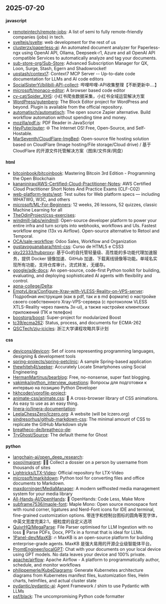 ## 2025-07-20

#### javascript
* [remoteintech/remote-jobs](https://github.com/remoteintech/remote-jobs): A list of semi to fully remote-friendly companies (jobs) in tech.
* [sveltejs/svelte](https://github.com/sveltejs/svelte): web development for the rest of us
* [clusterzx/paperless-ai](https://github.com/clusterzx/paperless-ai): An automated document analyzer for Paperless-ngx using OpenAI API, Ollama, Deepseek-r1, Azure and all OpenAI API compatible Services to automatically analyze and tag your documents.
* [sub-store-org/Sub-Store](https://github.com/sub-store-org/Sub-Store): Advanced Subscription Manager for QX, Loon, Surge, Stash, Egern and Shadowrocket!
* [upstash/context7](https://github.com/upstash/context7): Context7 MCP Server -- Up-to-date code documentation for LLMs and AI code editors
* [SocialSisterYi/bilibili-API-collect](https://github.com/SocialSisterYi/bilibili-API-collect): 哔哩哔哩-API收集整理【不断更新中....】
* [microsoft/monaco-editor](https://github.com/microsoft/monaco-editor): A browser based code editor
* [cv-cat/Spider_XHS](https://github.com/cv-cat/Spider_XHS): 小红书爬虫数据采集，小红书全域运营解决方案
* [WordPress/gutenberg](https://github.com/WordPress/gutenberg): The Block Editor project for WordPress and beyond. Plugin is available from the official repository.
* [automatisch/automatisch](https://github.com/automatisch/automatisch): The open source Zapier alternative. Build workflow automation without spending time and money.
* [mozilla/pdf.js](https://github.com/mozilla/pdf.js): PDF Reader in JavaScript
* [HeyPuter/puter](https://github.com/HeyPuter/puter): 🌐 The Internet OS! Free, Open-Source, and Self-Hostable.
* [MarSeventh/CloudFlare-ImgBed](https://github.com/MarSeventh/CloudFlare-ImgBed): Open-source file hosting solution based on CloudFlare (Image hosting/File storage/Cloud drive) / 基于 CloudFlare 的开源文件托管解决方案（图床/文件床/网盘）

#### html
* [bitcoinbook/bitcoinbook](https://github.com/bitcoinbook/bitcoinbook): Mastering Bitcoin 3rd Edition - Programming the Open Blockchain
* [kananinirav/AWS-Certified-Cloud-Practitioner-Notes](https://github.com/kananinirav/AWS-Certified-Cloud-Practitioner-Notes): AWS Certified Cloud Practitioner Short Notes And Practice Exams (CLF-C02)
* [web-platform-tests/wpt](https://github.com/web-platform-tests/wpt): Test suites for Web platform specs — including WHATWG, W3C, and others
* [microsoft/ML-For-Beginners](https://github.com/microsoft/ML-For-Beginners): 12 weeks, 26 lessons, 52 quizzes, classic Machine Learning for all
* [TheOdinProject/css-exercises](https://github.com/TheOdinProject/css-exercises): 
* [windmill-labs/windmill](https://github.com/windmill-labs/windmill): Open-source developer platform to power your entire infra and turn scripts into webhooks, workflows and UIs. Fastest workflow engine (13x vs Airflow). Open-source alternative to Retool and Temporal.
* [OCA/sale-workflow](https://github.com/OCA/sale-workflow): Odoo Sales, Workflow and Organization
* [gustavoguanabara/html-css](https://github.com/gustavoguanabara/html-css): Curso de HTML5 e CSS3
* [sky22333/hubproxy](https://github.com/sky22333/hubproxy): 基于Go的自托管轻量级、高性能的多功能代理加速服务，提供 Docker 镜像加速、GitHub 加速、下载离线镜像等功能。单域名实现所有功能，支持仓库审计。流式转发，无缓存。
* [google/adk-docs](https://github.com/google/adk-docs): An open-source, code-first Python toolkit for building, evaluating, and deploying sophisticated AI agents with flexibility and control.
* [apna-college/Delta](https://github.com/apna-college/Delta): 
* [EmptyLibra/Configure-Xray-with-VLESS-Reality-on-VPS-server](https://github.com/EmptyLibra/Configure-Xray-with-VLESS-Reality-on-VPS-server): Подробная инструкция (как в pdf, так и в md формате) о настройке своего совбственного Xray-VPS-сервера (с протоколом VLESS XTLS-Reality через панель 3x-ui), а также настройке клиентских приложений (ПК и телефон)
* [boostorg/boost](https://github.com/boostorg/boost): Super-project for modularized Boost
* [tc39/ecma262](https://github.com/tc39/ecma262): Status, process, and documents for ECMA-262
* [QSCTech/zju-icicles](https://github.com/QSCTech/zju-icicles): 浙江大学课程攻略共享计划

#### css
* [devicons/devicon](https://github.com/devicons/devicon): Set of icons representing programming languages, designing & development tools
* [spring-projects/spring-petclinic](https://github.com/spring-projects/spring-petclinic): A sample Spring-based application
* [thewhiteh4t/seeker](https://github.com/thewhiteh4t/seeker): Accurately Locate Smartphones using Social Engineering
* [HermanMartinus/bearblog](https://github.com/HermanMartinus/bearblog): Free, no-nonsense, super fast blogging.
* [yakimka/python_interview_questions](https://github.com/yakimka/python_interview_questions): Вопросы для подготовки к интервью на позицию Python Developer
* [hkhcoder/vprofile-project](https://github.com/hkhcoder/vprofile-project): 
* [animate-css/animate.css](https://github.com/animate-css/animate.css): 🍿 A cross-browser library of CSS animations. As easy to use as an easy thing.
* [linera-io/linera-documentation](https://github.com/linera-io/linera-documentation): 
* [LeelaChessZero/lczero.org](https://github.com/LeelaChessZero/lczero.org): A website (will be lczero.org)
* [sindresorhus/github-markdown-css](https://github.com/sindresorhus/github-markdown-css): The minimal amount of CSS to replicate the GitHub Markdown style
* [breatheco-de/breatheco-de](https://github.com/breatheco-de/breatheco-de): 
* [TryGhost/Source](https://github.com/TryGhost/Source): The default theme for Ghost

#### python
* [langchain-ai/open_deep_research](https://github.com/langchain-ai/open_deep_research): 
* [soxoj/maigret](https://github.com/soxoj/maigret): 🕵️‍♂️ Collect a dossier on a person by username from thousands of sites
* [Lightricks/LTX-Video](https://github.com/Lightricks/LTX-Video): Official repository for LTX-Video
* [microsoft/markitdown](https://github.com/microsoft/markitdown): Python tool for converting files and office documents to Markdown.
* [maxdorninger/MediaManager](https://github.com/maxdorninger/MediaManager): A modern selfhosted media management system for your media library
* [All-Hands-AI/OpenHands](https://github.com/All-Hands-AI/OpenHands): 🙌 OpenHands: Code Less, Make More
* [subframe7536/maple-font](https://github.com/subframe7536/maple-font): Maple Mono: Open source monospace font with round corner, ligatures and Nerd-Font icons for IDE and terminal, fine-grained customization options. 带连字和控制台图标的圆角等宽字体，中英文宽度完美2:1，细粒度的自定义选项
* [QuivrHQ/MegaParse](https://github.com/QuivrHQ/MegaParse): File Parser optimised for LLM Ingestion with no loss 🧠 Parse PDFs, Docx, PPTx in a format that is ideal for LLMs.
* [1Panel-dev/MaxKB](https://github.com/1Panel-dev/MaxKB): 🔥 MaxKB is an open-source platform for building enterprise-grade agents. MaxKB 是强大易用的开源企业级智能体平台。
* [PromtEngineer/localGPT](https://github.com/PromtEngineer/localGPT): Chat with your documents on your local device using GPT models. No data leaves your device and 100% private.
* [apache/airflow](https://github.com/apache/airflow): Apache Airflow - A platform to programmatically author, schedule, and monitor workflows
* [philippemerle/KubeDiagrams](https://github.com/philippemerle/KubeDiagrams): Generate Kubernetes architecture diagrams from Kubernetes manifest files, kustomization files, Helm charts, helmfiles, and actual cluster state
* [pydantic/pydantic-ai](https://github.com/pydantic/pydantic-ai): Agent Framework / shim to use Pydantic with LLMs
* [psf/black](https://github.com/psf/black): The uncompromising Python code formatter
